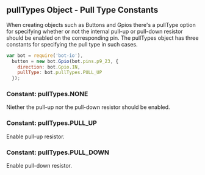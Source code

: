 ## pullTypes Object - Pull Type Constants

When creating objects such as Buttons and Gpios there's a pullType option
for specifying whether or not the internal pull-up or pull-down resistor
should be enabled on the corresponding pin. The pullTypes object has three
constants for specifying the pull type in such cases.

```js
var bot = require('bot-io'),
  button = new bot.Gpio(bot.pins.p9_23, {
    direction: bot.Gpio.IN,
    pullType: bot.pullTypes.PULL_UP
  });
```

### Constant: pullTypes.NONE
Niether the pull-up nor the pull-down resistor should be enabled.

### Constant: pullTypes.PULL_UP
Enable pull-up resistor.

### Constant: pullTypes.PULL_DOWN
Enable pull-down resistor.

